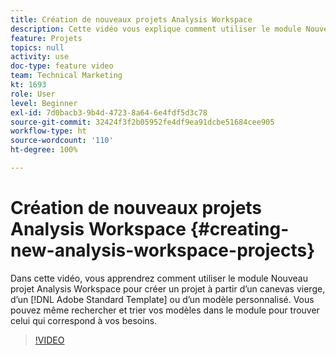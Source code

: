 ```yaml
---
title: Création de nouveaux projets Analysis Workspace
description: Cette vidéo vous explique comment utiliser le module Nouveau projet Analysis Workspace pour créer un projet à partir dʼun canevas vierge, dʼun modèle standard dʼAdobe ou dʼun modèle personnalisé. Vous pouvez même rechercher et trier vos modèles dans le module pour trouver celui qui correspond à vos besoins.
feature: Projets
topics: null
activity: use
doc-type: feature video
team: Technical Marketing
kt: 1693
role: User
level: Beginner
exl-id: 7d0bacb3-9b4d-4723-8a64-6e4fdf5d3c78
source-git-commit: 32424f3f2b05952fe4df9ea91dcbe51684cee905
workflow-type: ht
source-wordcount: '110'
ht-degree: 100%

---
```


# Création de nouveaux projets Analysis Workspace {#creating-new-analysis-workspace-projects}

Dans cette vidéo, vous apprendrez comment utiliser le module Nouveau projet Analysis Workspace pour créer un projet à partir dʼun canevas vierge, dʼun [!DNL Adobe Standard Template] ou dʼun modèle personnalisé. Vous pouvez même rechercher et trier vos modèles dans le module pour trouver celui qui correspond à vos besoins.

>[!VIDEO](https://video.tv.adobe.com/v/23233/?quality=12)
